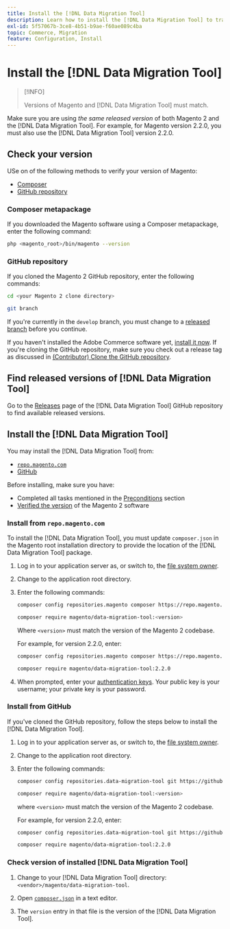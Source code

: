 ```yaml
---
title: Install the [!DNL Data Migration Tool]
description: Learn how to install the [!DNL Data Migration Tool] to transfer data between Magento 1 and Magento 2.
exl-id: 5f57067b-3ce8-4b51-b9ae-f60ae089c4ba
topic: Commerce, Migration
feature: Configuration, Install
---
```

# Install the [!DNL Data Migration Tool]

>[!INFO]
>
>Versions of Magento and [!DNL Data Migration Tool] must match.


Make sure you are using *the same released version* of both Magento 2 and the [!DNL Data Migration Tool]. For example, for Magento version 2.2.0, you must also use the [!DNL Data Migration Tool] version 2.2.0.

## Check your version

USe on of the following methods to verify your version of Magento:

- [Composer](#composer-metapackage)
- [GitHub repository](#github-repository)

### Composer metapackage

If you downloaded the Magento software using a Composer metapackage, enter the following command:

```bash
php <magento_root>/bin/magento --version
```

### GitHub repository

If you cloned the Magento 2 GitHub repository, enter the following commands:

```bash
cd <your Magento 2 clone directory>
```

```bash
git branch
```

If you're currently in the `develop` branch, you must change to a [released branch](https://developer.adobe.com/commerce/contributor/guides/install/change-version/) before you continue.

If you haven't installed the Adobe Commerce software yet, [install it now](../../installation/prerequisites/commerce.md).
If you're cloning the GitHub repository, make sure you check out a release tag as discussed in [(Contributor) Clone the GitHub repository](https://developer.adobe.com/commerce/contributor/guides/install/clone-repository/).

## Find released versions of [!DNL Data Migration Tool]

Go to the [Releases](https://github.com/magento/data-migration-tool/releases) page of the [!DNL Data Migration Tool] GitHub repository to find available released versions.

## Install the [!DNL Data Migration Tool]

You may install the [!DNL Data Migration Tool] from:

- [`repo.magento.com`](#install-from-repomagentocom)
- [GitHub](#install-from-github)

Before installing, make sure you have:

-  Completed all tasks mentioned in the [Preconditions](prerequisites.md) section
-  [Verified the version](install.md#check-your-version) of the Magento 2 software

### Install from `repo.magento.com`

To install the [!DNL Data Migration Tool], you must update `composer.json` in the Magento root installation directory to provide the location of the [!DNL Data Migration Tool] package.

1. Log in to your application server as, or switch to, the [file system owner](../../installation/prerequisites/file-system/overview.md).
1. Change to the application root directory.
1. Enter the following commands:

   ```bash
   composer config repositories.magento composer https://repo.magento.com
   ```

   ```bash
   composer require magento/data-migration-tool:<version>
   ```

   Where `<version>` must match the version of the Magento 2 codebase.

   For example, for version 2.2.0, enter:

   ```bash
   composer config repositories.magento composer https://repo.magento.com
   ```

   ```bash
   composer require magento/data-migration-tool:2.2.0
   ```

1. When prompted, enter your [authentication keys](../../installation/prerequisites/authentication-keys.md). Your public key is your username; your private key is your password.

### Install from GitHub

If you've cloned the GitHub repository, follow the steps below to install the [!DNL Data Migration Tool].

1. Log in to your application server as, or switch to, the [file system owner](../../installation/prerequisites/file-system/overview.md).
1. Change to the application root directory.
1. Enter the following commands:

   ```bash
   composer config repositories.data-migration-tool git https://github.com/magento/data-migration-tool
   ```

   ```bash
   composer require magento/data-migration-tool:<version>
   ```

   where `<version>` must match the version of the Magento 2 codebase.

   For example, for version 2.2.0, enter:

   ```bash
   composer config repositories.data-migration-tool git https://github.com/magento/data-migration-tool
   ```

   ```bash
   composer require magento/data-migration-tool:2.2.0
   ```

### Check version of installed [!DNL Data Migration Tool]

1. Change to your [!DNL Data Migration Tool] directory: `<vendor>/magento/data-migration-tool`.

1. Open [`composer.json`](https://github.com/magento/data-migration-tool/blob/2.4/composer.json) in a text editor.

1. The `version` entry in that file is the version of the [!DNL Data Migration Tool].
